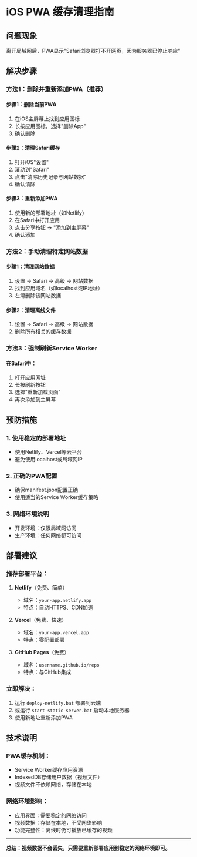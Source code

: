 # iOS PWA 缓存清理指南

## 问题现象
离开局域网后，PWA显示"Safari浏览器打不开网页，因为服务器已停止响应"

## 解决步骤

### 方法1：删除并重新添加PWA（推荐）

#### 步骤1：删除当前PWA
1. 在iOS主屏幕上找到应用图标
2. 长按应用图标，选择"删除App"
3. 确认删除

#### 步骤2：清理Safari缓存
1. 打开iOS"设置"
2. 滚动到"Safari"
3. 点击"清除历史记录与网站数据"
4. 确认清除

#### 步骤3：重新添加PWA
1. 使用新的部署地址（如Netlify）
2. 在Safari中打开应用
3. 点击分享按钮 → "添加到主屏幕"
4. 确认添加

### 方法2：手动清理特定网站数据

#### 步骤1：清理网站数据
1. 设置 → Safari → 高级 → 网站数据
2. 找到应用域名（如localhost或IP地址）
3. 左滑删除该网站数据

#### 步骤2：清理离线文件
1. 设置 → Safari → 高级 → 网站数据
2. 删除所有相关的缓存数据

### 方法3：强制刷新Service Worker

#### 在Safari中：
1. 打开应用网址
2. 长按刷新按钮
3. 选择"重新加载页面"
4. 再次添加到主屏幕

## 预防措施

### 1. 使用稳定的部署地址
- 使用Netlify、Vercel等云平台
- 避免使用localhost或局域网IP

### 2. 正确的PWA配置
- 确保manifest.json配置正确
- 使用适当的Service Worker缓存策略

### 3. 网络环境说明
- 开发环境：仅限局域网访问
- 生产环境：任何网络都可访问

## 部署建议

### 推荐部署平台：
1. **Netlify**（免费、简单）
   - 域名：`your-app.netlify.app`
   - 特点：自动HTTPS、CDN加速

2. **Vercel**（免费、快速）
   - 域名：`your-app.vercel.app`
   - 特点：零配置部署

3. **GitHub Pages**（免费）
   - 域名：`username.github.io/repo`
   - 特点：与GitHub集成

### 立即解决：
1. 运行 `deploy-netlify.bat` 部署到云端
2. 或运行 `start-static-server.bat` 启动本地服务器
3. 使用新地址重新添加PWA

## 技术说明

### PWA缓存机制：
- Service Worker缓存应用资源
- IndexedDB存储用户数据（视频文件）
- 视频文件不依赖网络，存储在本地

### 网络环境影响：
- 应用界面：需要稳定的网络访问
- 视频数据：存储在本地，不受网络影响
- 功能完整性：离线时仍可播放已缓存的视频

---

**总结：视频数据不会丢失，只需要重新部署应用到稳定的网络环境即可。**
